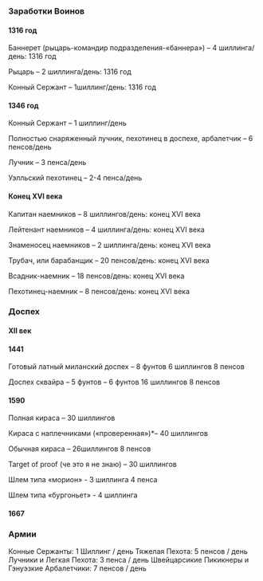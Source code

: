 
### Заработки Воинов

#### 1316 год

Баннерет (рыцарь-командир подразделения-«баннера») – 4 шиллинга/день: 1316 год

Рыцарь – 2 шиллинга/день: 1316 год

Конный Сержант – 1шиллинг/день: 1316 год

#### 1346 год

Конный Сержант – 1 шиллинг/день

Полностью снаряженный лучник, пехотинец в доспехе, арбалетчик – 6 пенсов/день

Лучник – 3 пенса/день

Уэлльский пехотинец – 2-4 пенса/день

#### Конец XVI века

Капитан наемников – 8 шиллингов/день: конец XVI века

Лейтенант наемников – 4 шиллинга/день: конец XVI века

Знаменосец наемников – 2 шиллинга/день: конец XVI века

Трубач, или барабанщик – 20 пенсов/день: конец XVI века

Всадник-наемник – 18 пенсов/день: конец XVI века

Пехотинец-наемник – 8 пенсов/день: конец XVI века

### Доспех

#### XII век

#### 1441

Готовый латный миланский доспех – 8 фунтов 6 шиллингов 8 пенсов

Доспех сквайра – 5 фунтов – 6 фунтов 16 шиллингов 8 пенсов

#### 1590


Полная кираса – 30 шиллингов

Кираса с наплечниками («проверенная»)*– 40 шиллингов

Обычная кираса – 26шиллингов 8 пенсов

Target of proof (че это я не знаю) – 30 шиллингов

Шлем типа «морион» - 3 шиллинга 4 пенса

Шлем типа «бургоньет» - 4 шиллинга

#### 1667

### Армии

Конные Сержанты: 1 Шиллинг / день
Тяжелая Пехота: 5 пенсов / день
Лучники и Легкая Пехота: 3 пенса / день
Швейцарсикие Пикикнеры и Гэнуэзкие Арбалетчики: 7 пенсов / день

